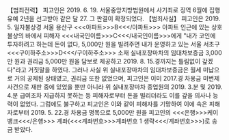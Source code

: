 【범죄전력】
피고인은 2019. 6. 19. 서울중앙지방법원에서 사기죄로 징역 6월에 집행유예 2년을 선고받아 같은 달 27. 그 판결이 확정되었다.
【범죄사실】
피고인은 2019. 5. 일자불상경 서울 용산구 <<<아파트>>>B<<</아파트>>> 아파트 인근에 있는 상호불상의 바에서 피해자 <<<내국인이름>>>C<<</내국인이름>>>에게 "내가 코인에 투자하려고 하는데 돈이 없다, 5,000만 원을 빌려주면 내가 운영하고 있는 서울 서초구 <<<구이하주소>>>D<<</구이하주소>>> 소재 실내포장마차의 임대차보증금 3,000만 원과 권리금 5,000만 원을 담보로 제공하고 2019. 8. 15.경까지는 틀림없이 갚겠다"라고 거짓말을 하였다.
그러나 사실 위 실내포장마차의 임대차보증금은 월세 미납으로 거의 공제된 상태였고, 권리금 또한 없었으며, 피고인은 이미 2017.경 차용금 미변제 사건으로 재판 중에 있었을 뿐만 아니라 위 실내포장마차 종업원의 2019. 3.분 및 2019. 4.분 급여조차 지급하지 못하는 등 피해자로부터 돈을 빌리더라도 이를 갚을 의사나 능력이 없었다.
그럼에도 불구하고 피고인은 이와 같이 피해자를 기망하여 이에 속은 피해자로부터 2019. 5. 22.경 차용금 명목으로 5,000만 원을 피고인의 <<<은행>>>케이뱅크<<</은행>>> 계좌(<<<계좌번호>>>계좌번호 1 생략<<</계좌번호>>>)로 송금 받았다.